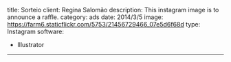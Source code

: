 title: Sorteio
client: Regina Salomão
description: This instagram image is to announce a raffle.
category: ads
date: 2014/3/5
image: https://farm6.staticflickr.com/5753/21456729466_07e5d6f68d
type: Instagram
software:
- Illustrator
---
